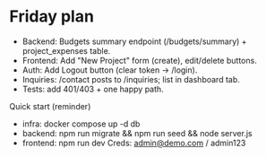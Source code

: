 # Friday plan
- Backend: Budgets summary endpoint (/budgets/summary) + project_expenses table.
- Frontend: Add "New Project" form (create), edit/delete buttons.
- Auth: Add Logout button (clear token → /login).
- Inquiries: /contact posts to /inquiries; list in dashboard tab.
- Tests: add 401/403 + one happy path.

Quick start (reminder)
- infra: docker compose up -d db
- backend: npm run migrate && npm run seed && node server.js
- frontend: npm run dev
Creds: admin@demo.com / admin123
